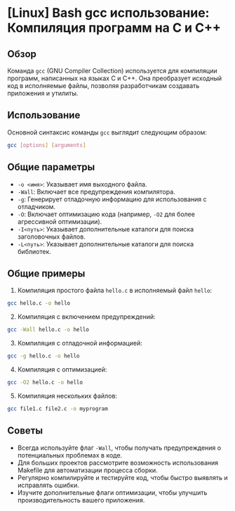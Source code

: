 # [Linux] Bash gcc использование: Компиляция программ на C и C++

## Обзор
Команда `gcc` (GNU Compiler Collection) используется для компиляции программ, написанных на языках C и C++. Она преобразует исходный код в исполняемые файлы, позволяя разработчикам создавать приложения и утилиты.

## Использование
Основной синтаксис команды `gcc` выглядит следующим образом:

```bash
gcc [options] [arguments]
```

## Общие параметры
- `-o <имя>`: Указывает имя выходного файла.
- `-Wall`: Включает все предупреждения компилятора.
- `-g`: Генерирует отладочную информацию для использования с отладчиком.
- `-O`: Включает оптимизацию кода (например, `-O2` для более агрессивной оптимизации).
- `-I<путь>`: Указывает дополнительные каталоги для поиска заголовочных файлов.
- `-L<путь>`: Указывает дополнительные каталоги для поиска библиотек.

## Общие примеры
1. Компиляция простого файла `hello.c` в исполняемый файл `hello`:

```bash
gcc hello.c -o hello
```

2. Компиляция с включением предупреждений:

```bash
gcc -Wall hello.c -o hello
```

3. Компиляция с отладочной информацией:

```bash
gcc -g hello.c -o hello
```

4. Компиляция с оптимизацией:

```bash
gcc -O2 hello.c -o hello
```

5. Компиляция нескольких файлов:

```bash
gcc file1.c file2.c -o myprogram
```

## Советы
- Всегда используйте флаг `-Wall`, чтобы получать предупреждения о потенциальных проблемах в коде.
- Для больших проектов рассмотрите возможность использования Makefile для автоматизации процесса сборки.
- Регулярно компилируйте и тестируйте код, чтобы быстро выявлять и исправлять ошибки.
- Изучите дополнительные флаги оптимизации, чтобы улучшить производительность вашего приложения.